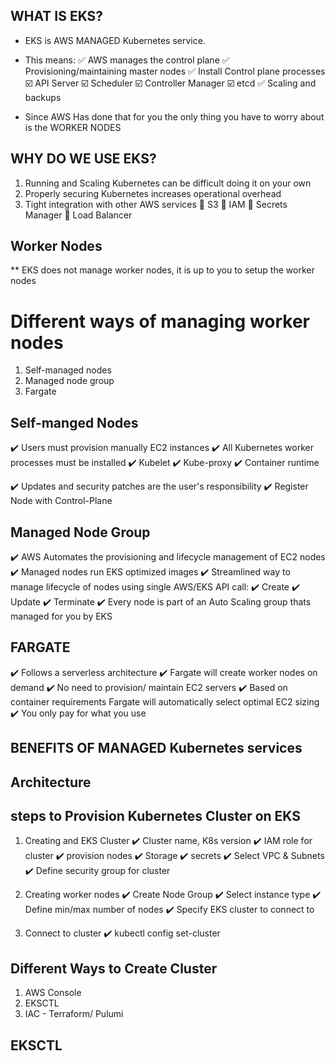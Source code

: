 ## WHAT IS EKS?
* EKS is AWS  MANAGED Kubernetes service.
* This means:
✅ AWS manages the control plane
✅ Provisioning/maintaining master nodes
✅ Install Control plane processes
    ☑️ API Server
    ☑️ Scheduler
    ☑️ Controller Manager
    ☑️ etcd 
✅ Scaling and backups 

* Since AWS Has done that for you the only thing you have to worry about is the WORKER NODES



## WHY DO WE USE EKS?
1. Running and Scaling Kubernetes can be difficult doing it on your own
2. Properly securing Kubernetes increases operational overhead
3. Tight integration with other AWS services
    🔴 S3
    🔴 IAM
    🔴 Secrets Manager
    🔴 Load Balancer


## Worker Nodes
** EKS does not manage worker nodes, it is up to you to setup the worker nodes

# Different ways of managing worker nodes
1. Self-managed nodes
2. Managed node group
3. Fargate

## Self-manged Nodes
✔️ Users must provision manually EC2 instances
✔️ All Kubernetes worker processes must be installed
    ✔️ Kubelet
    ✔️ Kube-proxy
    ✔️ Container runtime

✔️ Updates and security patches are the user's responsibility
✔️ Register Node with Control-Plane

## Managed Node Group
✔️ AWS Automates the provisioning and lifecycle management of EC2 nodes
✔️ Managed nodes run EKS optimized images
✔️ Streamlined way to manage lifecycle of nodes using single AWS/EKS API call:
    ✔️ Create
    ✔️ Update
    ✔️ Terminate
✔️ Every node is part of an Auto Scaling group thats managed for you by EKS


## FARGATE
✔️ Follows a serverless architecture
✔️ Fargate will create worker nodes on demand
✔️ No need to provision/ maintain EC2 servers
✔️ Based on container requirements Fargate will automatically select optimal EC2 sizing
✔️ You only pay for what you use


## BENEFITS OF MANAGED Kubernetes services


## Architecture


## steps to Provision Kubernetes Cluster on EKS
1. Creating and EKS Cluster
    ✔️ Cluster name, K8s version
    ✔️ IAM role for cluster
        ✔️ provision nodes
        ✔️ Storage
        ✔️ secrets
    ✔️ Select VPC & Subnets
    ✔️ Define security group for cluster

2. Creating worker nodes
    ✔️ Create Node Group
    ✔️ Select instance type
    ✔️ Define min/max number of nodes
    ✔️ Specify EKS cluster to connect to

3. Connect to cluster
    ✔️ kubectl config set-cluster

## Different Ways to Create Cluster
1. AWS Console
2. EKSCTL
3. IAC - Terraform/ Pulumi


## EKSCTL

